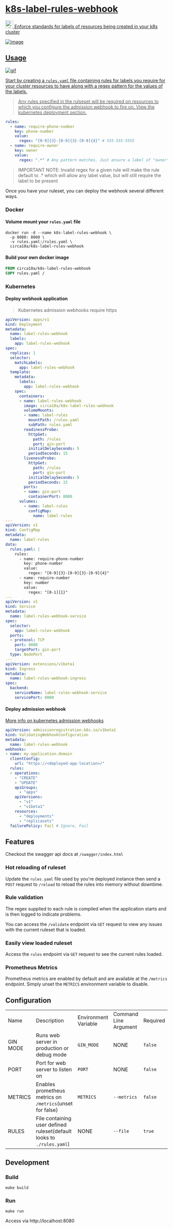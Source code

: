 # [k8s-label-rules-webhook](https://github.com/circa10a/k8s-label-rules-webhook)

 <a href="https://github.com/circa10a/k8s-label-rules-webhook"><img src="https://i.imgur.com/RzEEK4Z.png" alt="alt text" width="24px" height="24px">
Enforce standards for labels of resources being created in your k8s cluster

![image](https://drive.google.com/uc?id=1radAK91PYYyIcNA9Cmn-04iLfNRMqv4M)

## Usage

![gif](https://drive.google.com/uc?id=17ePGrn9iZ-xYCEICFnUwCwClT71VgglB)

Start by creating a `rules.yaml` file containing rules for labels you require for your cluster resources to have along with a regex pattern for the values of the labels.

> Any rules specified in the rulseset will be required on resources to which you configure the admission webhook to fire on. View the kubernetes deployment section.

```yaml
rules:
  - name: require-phone-number
    key: phone-number
    value:
      regex: "[0-9]{3}-[0-9]{3}-[0-9]{4}" # 555-555-5555
  - name: require-owner
    key: owner
    value:
      regex: ".*" # Any pattern matches, Just ensure a label of "owner" is set
```

> IMPORTANT NOTE: Invalid regex for a given rule will make the rule default to .* which will allow any label value, but will still require the label to be present

Once you have your ruleset, you can deploy the webhook several different ways.

### Docker

#### Volume mount your `rules.yaml` file

```shell
docker run -d --name k8s-label-rules-webhook \
  -p 8080: 8080 \
  -v rules.yaml:/rules.yaml \
  circa10a/k8s-label-rules-webhook
```

#### Build your own docker image

```dockerfile
FROM circa10a/k8s-label-rules-webhook
COPY rules.yaml /
```

### Kubernetes

####  Deploy webhook application

> Kubernetes admission webhooks require https

```yaml
apiVersion: apps/v1
kind: Deployment
metadata:
  name: label-rules-webhook
  labels:
    app: label-rules-webhook
spec:
  replicas: 1
  selector:
    matchLabels:
      app: label-rules-webhook
  template:
    metadata:
      labels:
        app: label-rules-webhook
    spec:
      containers:
      - name: label-rules-webhook
        image: circa10a/k8s-label-rules-webhook
        volumeMounts:
        - name: label-rules
          mountPath: /rules.yaml
          subPath: rules.yaml
        readinessProbe:
          httpGet:
            path: /rules
            port: gin-port
          initialDelaySeconds: 5
          periodSeconds: 15
        livenessProbe:
          httpGet:
            path: /rules
            port: gin-port
          initialDelaySeconds: 5
          periodSeconds: 15
        ports:
        - name: gin-port
          containerPort: 8080
      volumes:
        - name: label-rules
          configMap:
            name: label-rules
---
apiVersion: v1
kind: ConfigMap
metadata:
  name: label-rules
data:
  rules.yaml: |
    rules:
      - name: require-phone-number
        key: phone-number
        value:
          regex: "[0-9]{3}-[0-9]{3}-[0-9]{4}"
      - name: require-number
        key: number
        value:
          regex: "[0-1]{1}"
---
apiVersion: v1
kind: Service
metadata:
  name: label-rules-webhook-service
spec:
  selector:
    app: label-rules-webhook
  ports:
  - protocol: TCP
    port: 8080
    targetPort: gin-port
  type: NodePort
---
apiVersion: extensions/v1beta1
kind: Ingress
metadata:
  name: label-rules-webhook-ingress
spec:
  backend:
    serviceName: label-rules-webhook-service
    servicePort: 8080
```

#### Deploy admission webhook

[More info on kubernetes admission webhooks](https://kubernetes.io/docs/reference/access-authn-authz/extensible-admission-controllers/)

```yaml
apiVersion: admissionregistration.k8s.io/v1beta1
kind: ValidatingWebhookConfiguration
metadata:
  name: label-rules-webhook
webhooks:
- name: my.application.domain
  clientConfig:
    url: "https://<deployed-app-location>/"
  rules:
  - operations:
    - "CREATE"
    - "UPDATE"
    apiGroups:
      - "apps"
    apiVersions:
      - "v1"
      - "v1beta1"
    resources:
      - "deployments"
      - "replicasets"
  failurePolicy: Fail # Ignore, Fail
```

## Features

Checkout the swagger api docs at `/swagger/index.html`

### Hot reloading of ruleset

Update the `rules.yaml` file used by you're deployed instance then send a `POST` request to `/reload` to reload the rules into memory without downtime.

### Rule validation

The regex supplied to each rule is compiled when the application starts and is then logged to indicate problems.

You can access the `/validate` endpoint via `GET` request to view any issues with the current ruleset that is loaded.

### Easily view loaded ruleset

Access the `rules` endpoint via `GET` request to see the current rules loaded.

### Prometheus Metrics

Prometheus metrics are enabled by default and are available at the `/metrics` endpoint. Simply unset the `METRICS` environment variable to disable.

## Configuration

|             |                                                                       |                      |                        |           |               |
|-------------|-----------------------------------------------------------------------|----------------------|------------------------|-----------|---------------|
| Name        | Description                                                           | Environment Variable | Command Line Argument  | Required | Default        |
| GIN MODE    | Runs web server in production or debug mode                           |`GIN_MODE`            | NONE                   | `false`  | `release`      |
| PORT        | Port for web server to listen on                                      | `PORT`               | NONE                   | `false`  | `8080`         |
| METRICS     | Enables prometheus metrics on `/metrics`(unset for false)             |`METRICS`             | `--metrics`            | `false`  | `true`         |
| RULES       | File containing user defined ruleset(default looks to `./rules.yaml`) | NONE                 | `--file`               | `true`   | `./rules.yaml` |

## Development

### Build

```shell
make build
```

### Run

```shell
make run
```

Access via http://localhost:8080
